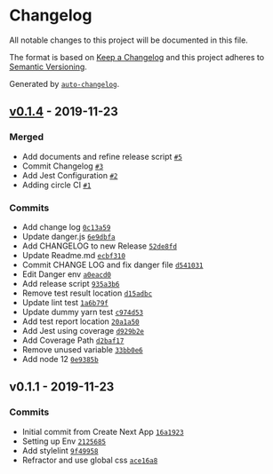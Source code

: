 # Changelog

All notable changes to this project will be documented in this file.

The format is based on [Keep a Changelog](https://keepachangelog.com/en/1.0.0/)
and this project adheres to [Semantic Versioning](https://semver.org/spec/v2.0.0.html).

Generated by [`auto-changelog`](https://github.com/CookPete/auto-changelog).

## [v0.1.4](https://github.com/DeKal/portfolio-next-js/compare/v0.1.1...v0.1.4) - 2019-11-23

### Merged

- Add documents and refine release script [`#5`](https://github.com/DeKal/portfolio-next-js/pull/5)
- Commit Changelog [`#3`](https://github.com/DeKal/portfolio-next-js/pull/3)
- Add Jest Configuration [`#2`](https://github.com/DeKal/portfolio-next-js/pull/2)
- Adding circle CI [`#1`](https://github.com/DeKal/portfolio-next-js/pull/1)

### Commits

- Add change log [`0c13a59`](https://github.com/DeKal/portfolio-next-js/commit/0c13a592d85edd6226e975e512430ed4b4d80277)
- Update danger.js [`6e9dbfa`](https://github.com/DeKal/portfolio-next-js/commit/6e9dbfa67f730a5e0d51c49e6d047b3006ad6521)
- Add CHANGELOG to new Release [`52de8fd`](https://github.com/DeKal/portfolio-next-js/commit/52de8fdd13e65d68a9b056fcb2f442a2865c106f)
- Update Readme.md [`ecbf310`](https://github.com/DeKal/portfolio-next-js/commit/ecbf3103c4c8ae250e511e24ae0d8a7c4d7d3332)
- Commit CHANGE LOG and fix danger file [`d541031`](https://github.com/DeKal/portfolio-next-js/commit/d541031b4a6d4009f42cb9e6a29613ab3915e8e1)
- Edit Danger env [`a0eacd0`](https://github.com/DeKal/portfolio-next-js/commit/a0eacd07882e1c198a7c63c914c4f077494dfe9f)
- Add release script [`935a3b6`](https://github.com/DeKal/portfolio-next-js/commit/935a3b6442d4e8ea4e20a1553fe125e4d9dc3891)
- Remove test result location [`d15adbc`](https://github.com/DeKal/portfolio-next-js/commit/d15adbc98d49da813efbb31d77d5dc86a57dc995)
- Update lint test [`1a6b79f`](https://github.com/DeKal/portfolio-next-js/commit/1a6b79fa735da21f62de3b5f9ca8f77a8470bf17)
- Update dummy yarn test [`c974d53`](https://github.com/DeKal/portfolio-next-js/commit/c974d53865bb987562deb5f2e6ba9e47ca41d063)
- Add test report location [`20a1a50`](https://github.com/DeKal/portfolio-next-js/commit/20a1a50e2d44b1b5df319c767d176b0ab03f296c)
- Add Jest using coverage [`d929b2e`](https://github.com/DeKal/portfolio-next-js/commit/d929b2ed419a622adad91f343030c698b033f37e)
- Add Coverage Path [`d2baf17`](https://github.com/DeKal/portfolio-next-js/commit/d2baf1770617d88f92b69a609986e8cbdcb1d10b)
- Remove unused variable [`33bb0e6`](https://github.com/DeKal/portfolio-next-js/commit/33bb0e623b032ba8caf96e132ea82907f8a81d5e)
- Add node 12 [`0e9385b`](https://github.com/DeKal/portfolio-next-js/commit/0e9385bd95f6eb5ea28bf660d4190ee7cf5c9a82)

## v0.1.1 - 2019-11-23

### Commits

- Initial commit from Create Next App [`16a1923`](https://github.com/DeKal/portfolio-next-js/commit/16a19234a6a5a40347a56adfdd90d8e12e42349a)
- Setting up Env [`2125685`](https://github.com/DeKal/portfolio-next-js/commit/2125685a5cdb89177c86b4c5c8e3fdbf351f48f5)
- Add stylelint [`9f49958`](https://github.com/DeKal/portfolio-next-js/commit/9f49958f61ce0606dfe4d373601592dc2f7beee6)
- Refractor and use global css [`ace16a8`](https://github.com/DeKal/portfolio-next-js/commit/ace16a88f50ac1f38cf16b7a98171f0cfa45ba9b)
